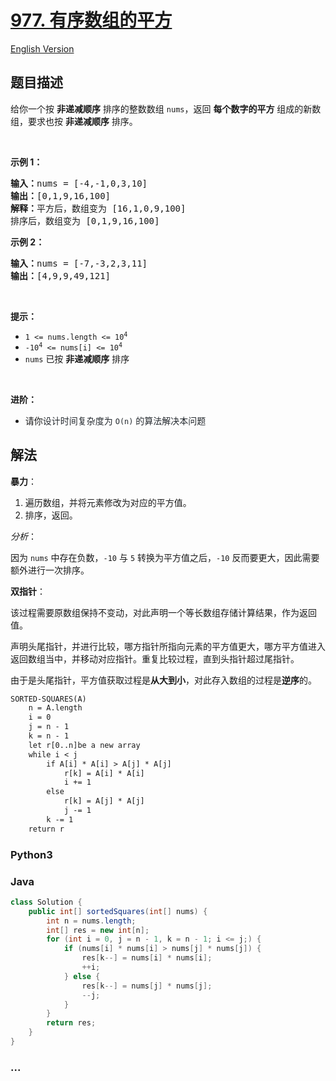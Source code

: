 # [977. 有序数组的平方](https://leetcode.cn/problems/squares-of-a-sorted-array)

[English Version](/solution/0900-0999/0977.Squares%20of%20a%20Sorted%20Array/README_EN.md)

## 题目描述

<!-- 这里写题目描述 -->

<p>给你一个按 <strong>非递减顺序</strong> 排序的整数数组 <code>nums</code>，返回 <strong>每个数字的平方</strong> 组成的新数组，要求也按 <strong>非递减顺序</strong> 排序。</p>

<ul>
</ul>

<p> </p>

<p><strong>示例 1：</strong></p>

<pre>
<strong>输入：</strong>nums = [-4,-1,0,3,10]
<strong>输出：</strong>[0,1,9,16,100]
<strong>解释：</strong>平方后，数组变为 [16,1,0,9,100]
排序后，数组变为 [0,1,9,16,100]</pre>

<p><strong>示例 2：</strong></p>

<pre>
<strong>输入：</strong>nums = [-7,-3,2,3,11]
<strong>输出：</strong>[4,9,9,49,121]
</pre>

<p> </p>

<p><strong>提示：</strong></p>

<ul>
	<li><code><span>1 <= nums.length <= </span>10<sup>4</sup></code></li>
	<li><code>-10<sup>4</sup> <= nums[i] <= 10<sup>4</sup></code></li>
	<li><code>nums</code> 已按 <strong>非递减顺序</strong> 排序</li>
</ul>

<p> </p>

<p><strong>进阶：</strong></p>

<ul>
	<li>请你<span style="color: rgb(36, 41, 46); font-family: -apple-system, BlinkMacSystemFont, &quot;Segoe UI&quot;, Helvetica, Arial, sans-serif, &quot;Apple Color Emoji&quot;, &quot;Segoe UI Emoji&quot;; font-size: 14px; font-style: normal; font-variant-ligatures: normal; font-variant-caps: normal; font-weight: 400; letter-spacing: normal; orphans: 2; text-align: start; text-indent: 0px; text-transform: none; white-space: normal; widows: 2; word-spacing: 0px; -webkit-text-stroke-width: 0px; background-color: rgb(255, 255, 255); text-decoration-style: initial; text-decoration-color: initial; display: inline !important; float: none;">设计时间复杂度为 <code>O(n)</code> 的算法解决本问题</span></li>
</ul>

## 解法

<!-- 这里可写通用的实现逻辑 -->

**暴力**：

1. 遍历数组，并将元素修改为对应的平方值。
2. 排序，返回。

_分析_：

因为 `nums` 中存在负数，`-10` 与 `5` 转换为平方值之后，`-10` 反而要更大，因此需要额外进行一次排序。

**双指针**：

该过程需要原数组保持不变动，对此声明一个等长数组存储计算结果，作为返回值。

声明头尾指针，并进行比较，哪方指针所指向元素的平方值更大，哪方平方值进入返回数组当中，并移动对应指针。重复比较过程，直到头指针超过尾指针。

由于是头尾指针，平方值获取过程是**从大到小**，对此存入数组的过程是**逆序**的。

```txt
SORTED-SQUARES(A)
    n = A.length
    i = 0
    j = n - 1
    k = n - 1
    let r[0..n]be a new array
    while i < j
        if A[i] * A[i] > A[j] * A[j]
            r[k] = A[i] * A[i]
            i += 1
        else
            r[k] = A[j] * A[j]
            j -= 1
        k -= 1
    return r
```

<!-- tabs:start -->

### **Python3**

<!-- 这里可写当前语言的特殊实现逻辑 -->



### **Java**

<!-- 这里可写当前语言的特殊实现逻辑 -->

```java
class Solution {
    public int[] sortedSquares(int[] nums) {
        int n = nums.length;
        int[] res = new int[n];
        for (int i = 0, j = n - 1, k = n - 1; i <= j;) {
            if (nums[i] * nums[i] > nums[j] * nums[j]) {
                res[k--] = nums[i] * nums[i];
                ++i;
            } else {
                res[k--] = nums[j] * nums[j];
                --j;
            }
        }
        return res;
    }
}
```





















### **...**

```

```


